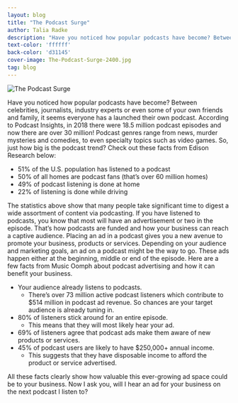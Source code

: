 ```yaml
---
layout: blog
title: "The Podcast Surge"
author: Talia Radke
description: "Have you noticed how popular podcasts have become? Between celebrities, journalists, industry experts or even some of your own friends and family, it seems everyone has a launched their own podcast. Learn how advertising on podcasts can benefit your business."
text-color: 'ffffff'
back-color: 'd31145'
cover-image: The-Podcast-Surge-2400.jpg
tag: blog
---
```


<img data-aos="fade-up" src="/img/blog/The-Podcast-Surge-2400.jpg"
alt="The Podcast Surge"
srcset="
/img/blog/The-Podcast-Surge-2400.jpg 2400w,
/img/blog/The-Podcast-Surge-1800.jpg 1800w,
/img/blog/The-Podcast-Surge-1200.jpg 1200w,
/img/blog/The-Podcast-Surge-900.jpg 900w,
/img/blog/The-Podcast-Surge-600.jpg 600w,
/img/blog/The-Podcast-Surge-400.jpg 400w" />

Have you noticed how popular podcasts have become? Between celebrities, journalists, industry experts or even some of your own friends and family, it seems everyone has a launched their own podcast. According to Podcast Insights, in 2018 there were 18.5 million podcast episodes and now there are over 30 million! Podcast genres range from news, murder mysteries and comedies, to even specialty topics such as video games. So, just how big is the podcast trend? Check out these facts from Edison Research below:

* 51% of the U.S. population has listened to a podcast
* 50% of all homes are podcast fans (that’s over 60 million homes)
* 49% of podcast listening is done at home
* 22% of listening is done while driving

The statistics above show that many people take significant time to digest a wide assortment of content via podcasting. If you have listened to podcasts, you know that most will have an advertisement or two in the episode. That’s how podcasts are funded and how your business can reach a captive audience. Placing an ad in a podcast gives you a new avenue to promote your business, products or services. Depending on your audience and marketing goals, an ad on a podcast might be the way to go. These ads happen either at the beginning, middle or end of the episode. Here are a few facts from Music Oomph about podcast advertising and how it can benefit your business.

* Your audience already listens to podcasts.
  - There’s over 73 million active podcast listeners which contribute to $514 million in podcast ad revenue. So chances are your target audience is already tuning in.
* 80% of listeners stick around for an entire episode.
  - This means that they will most likely hear your ad.
* 69% of listeners agree that podcast ads make them aware of new products or services.
* 45% of podcast users are likely to have $250,000+ annual income.
  - This suggests that they have disposable income to afford the product or service advertised.

All these facts clearly show how valuable this ever-growing ad space could be to your business. Now I ask you, will I hear an ad for your business on the next podcast I listen to?
